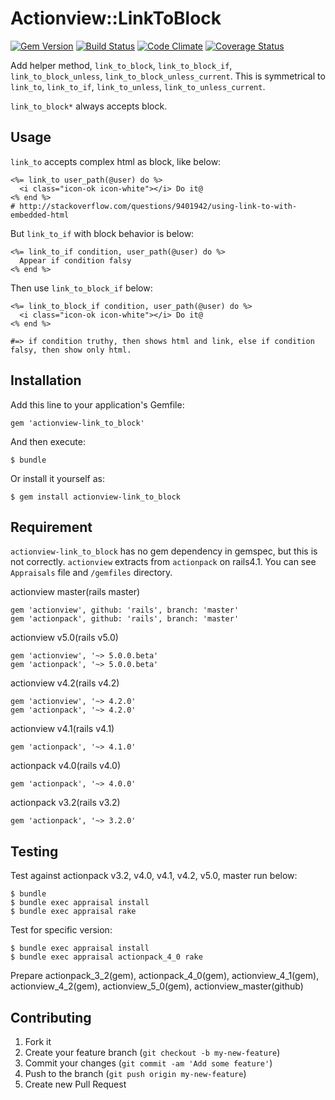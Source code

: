 # Actionview::LinkToBlock

[![Gem Version](https://badge.fury.io/rb/actionview-link_to_block.png)](http://badge.fury.io/rb/actionview-link_to_block)
[![Build Status](https://api.travis-ci.org/sanemat/actionview-link_to_block.png?branch=master)](https://travis-ci.org/sanemat/actionview-link_to_block)
[![Code Climate](https://codeclimate.com/github/sanemat/actionview-link_to_block.png)](https://codeclimate.com/github/sanemat/actionview-link_to_block)
[![Coverage Status](https://coveralls.io/repos/sanemat/actionview-link_to_block/badge.png?branch=master)](https://coveralls.io/r/sanemat/actionview-link_to_block)

Add helper method, `link_to_block`, `link_to_block_if`, `link_to_block_unless`, `link_to_block_unless_current`.
This is symmetrical to `link_to`, `link_to_if`, `link_to_unless`, `link_to_unless_current`.

`link_to_block*` always accepts block.

## Usage

`link_to` accepts complex html as block, like below:

    <%= link_to user_path(@user) do %>
      <i class="icon-ok icon-white"></i> Do it@
    <% end %>
    # http://stackoverflow.com/questions/9401942/using-link-to-with-embedded-html

But `link_to_if` with block behavior is below:

    <%= link_to_if condition, user_path(@user) do %>
      Appear if condition falsy
    <% end %>

Then use `link_to_block_if` below:

    <%= link_to_block_if condition, user_path(@user) do %>
      <i class="icon-ok icon-white"></i> Do it@
    <% end %>

    #=> if condition truthy, then shows html and link, else if condition falsy, then show only html.

## Installation

Add this line to your application's Gemfile:

    gem 'actionview-link_to_block'

And then execute:

    $ bundle

Or install it yourself as:

    $ gem install actionview-link_to_block

## Requirement

`actionview-link_to_block` has no gem dependency in gemspec, but this is not correctly.
`actionview` extracts from `actionpack` on rails4.1.
You can see `Appraisals` file and `/gemfiles` directory.

actionview master(rails master)

    gem 'actionview', github: 'rails', branch: 'master'
    gem 'actionpack', github: 'rails', branch: 'master'

actionview v5.0(rails v5.0)

    gem 'actionview', '~> 5.0.0.beta'
    gem 'actionpack', '~> 5.0.0.beta'

actionview v4.2(rails v4.2)

    gem 'actionview', '~> 4.2.0'
    gem 'actionpack', '~> 4.2.0'

actionview v4.1(rails v4.1)

    gem 'actionpack', '~> 4.1.0'

actionpack v4.0(rails v4.0)

    gem 'actionpack', '~> 4.0.0'

actionpack v3.2(rails v3.2)

    gem 'actionpack', '~> 3.2.0'

## Testing

Test against actionpack v3.2, v4.0, v4.1, v4.2, v5.0, master run below:

    $ bundle
    $ bundle exec appraisal install
    $ bundle exec appraisal rake

Test for specific version:

    $ bundle exec appraisal install
    $ bundle exec appraisal actionpack_4_0 rake

Prepare actionpack_3_2(gem), actionpack_4_0(gem), actionview_4_1(gem), actionview_4_2(gem), actionview_5_0(gem), actionview_master(github)

## Contributing

1. Fork it
2. Create your feature branch (`git checkout -b my-new-feature`)
3. Commit your changes (`git commit -am 'Add some feature'`)
4. Push to the branch (`git push origin my-new-feature`)
5. Create new Pull Request
